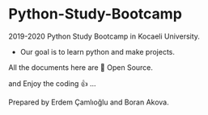 # Python-Study-Bootcamp
2019-2020 Python Study Bootcamp in Kocaeli University.

- Our goal is to learn python and make projects.

All the documents here are 💯 Open Source.

and Enjoy the coding 👍 ...

Prepared by Erdem Çamlıoğlu and Boran Akova.
